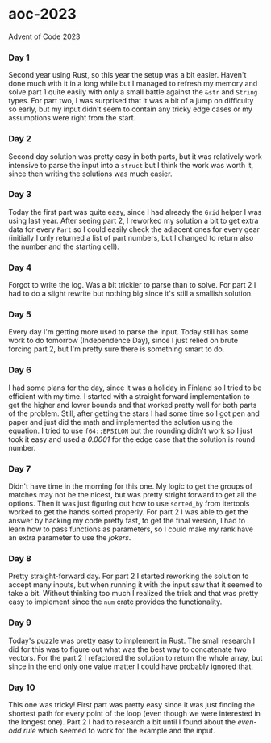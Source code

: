 # aoc-2023
Advent of Code 2023

### Day 1

Second year using Rust, so this year the setup was a bit easier. Haven't done much with it in a long while but I managed to refresh my memory and solve part 1 quite easily with only a small battle against the `&str` and `String` types. For part two, I was surprised that it was a bit of a jump on difficulty so early, but my input didn't seem to contain any tricky edge cases or my assumptions were right from the start.

### Day 2

Second day solution was pretty easy in both parts, but it was relatively work intensive to parse the input into a `struct` but I think the work was worth it, since then writing the solutions was much easier. 

### Day 3

Today the first part was quite easy, since I had already the `Grid` helper I was using last year. After seeing part 2, I reworked my solution a bit to get extra data for every `Part` so I could easily check the adjacent ones for every gear (initially I only returned a list of part numbers, but I changed to return also the number and the starting cell). 

### Day 4

Forgot to write the log. Was a bit trickier to parse than to solve. For part 2 I had to do a slight rewrite but nothing big since it's still a smallish solution.

### Day 5

Every day I'm getting more used to parse the input. Today still has some work to do tomorrow (Independence Day), since I just relied on brute forcing part 2, but I'm pretty sure there is something smart to do. 

### Day 6

I had some plans for the day, since it was a holiday in Finland so I tried to be efficient with my time. I started with a straight forward implementation to get the higher and lower bounds and that worked pretty well for both parts of the problem. Still, after getting the stars I had some time so I got pen and paper and just did the math and implemented the solution using the equation. I tried to use `f64::EPSILON` but the rounding didn't work so I just took it easy and used a *0.0001* for the edge case that the solution is round number.

### Day 7

Didn't have time in the morning for this one. My logic to get the groups of matches may not be the nicest, but was pretty stright forward to get all the options. Then it was just figuring out how to use `sorted_by` from itertools worked to get the hands sorted properly. For part 2 I was able to get the answer by hacking my code pretty fast, to get the final version, I had to learn how to pass functions as parameters, so I could make my rank have an extra parameter to use the *jokers*. 

### Day 8

Pretty straight-forward day. For part 2 I started reworking the solution to accept many inputs, but when running it with the input saw that it seemed to take a bit. Without thinking too much I realized the trick and that was pretty easy to implement since the `num` crate provides the functionality. 

### Day 9

Today's puzzle was pretty easy to implement in Rust. The small research I did for this was to figure out what was the best way to concatenate two vectors. For the part 2 I refactored the solution to return the whole array, but since in the end only one value matter I could have probably ignored that.

### Day 10

This one was tricky! First part was pretty easy since it was just finding the shortest path for every point of the loop (even though we were interested in the longest one). Part 2 I had to research a bit until I found about the *even-odd rule* which seemed to work for the example and the input.